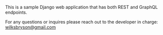 This is a sample Django web application that has both REST and GraphQL endpoints.


For any questions or inquires please reach out to the developer in charge: wilksbryson@gmail.com
